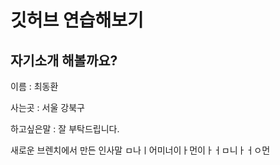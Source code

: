 # 깃허브 연습해보기

## 자기소개 해볼까요?

이름 : 최동환

사는곳 : 서울 강북구

하고싶은말 : 잘 부탁드립니다.

새로운 브렌치에서 만든 인사말
ㅁ나ㅣ어미너이ㅏ먼이ㅏㅓㅁ니ㅏㅓㅇ먼
